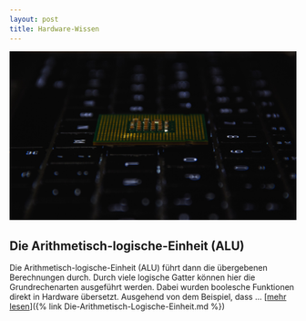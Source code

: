 ```yaml
---
layout: post
title: Hardware-Wissen
---
```



<a href="https://sascha-baranji.tk/TestPost/"> ![Prozessor](/public/pictures/prozessor3.jpg) </a>

## Die Arithmetisch-logische-Einheit (ALU)

Die Arithmetisch-logische-Einheit (ALU) führt dann die übergebenen Berechnungen durch. Durch viele logische Gatter können hier die Grundrechenarten ausgeführt werden. Dabei wurden boolesche Funktionen direkt in Hardware übersetzt. Ausgehend von dem Beispiel, dass ... [<ins>mehr lesen</ins>]({% link Die-Arithmetisch-Logische-Einheit.md %})

